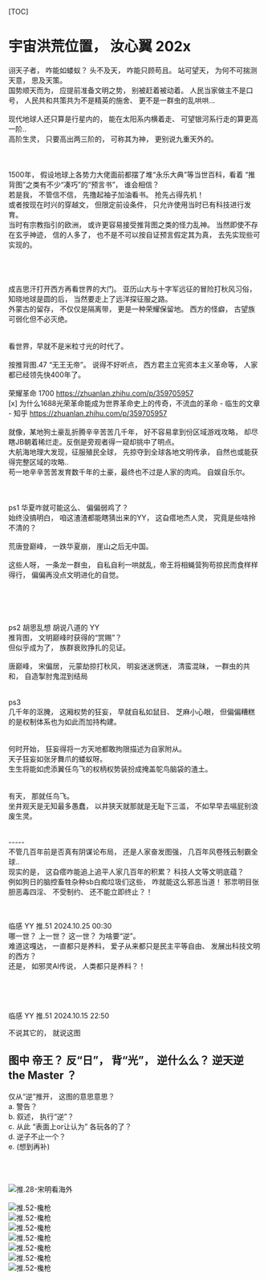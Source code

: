 [TOC] 

# 宇宙洪荒位置， 汝心翼 202x <br> 
诩天子者， 咋能如蝼蚁？ 头不及天， 咋能只顾苟且。 站可望天， 为何不可揣测天意， 思及天策。 <br>
国势顺天而为， 应提前准备文明之势， 别被赶着被动着。 人民当家做主不是口号， 人民共和共策共为不是精英的施舍、 更不是一群虫的乱哄哄...    <br>
<br>
现代地球人还只算是行星内的， 能在太阳系内横着走、 可望银河系行走的算更高一阶.. <br>
高阶生灵， 只要高出两三阶的， 可称其为神， 更别说九重天外的。 <br>
<br>
<br>
<br>
1500年， 假设地球上各势力大佬面前都摆了堆“永乐大典”等当世百科，看着 “推背图”之类有不少“凑巧”的“预言书”， 谁会相信？ <br>
若是我， 不管信不信， 先撸起袖子加油看书。 抢先占得先机！<br>
或者按现在时兴的穿越文， 但限定前设条件， 只允许使用当时已有科技进行发育。 <br>
当时有宗教指引的欧洲， 或许更容易接受推背图之类的怪力乱神。 当然即使不存在玄乎神迹， 信的人多了， 也不是不可以按自证预言假定其为真， 去先实现些可实现的。 <br>  
<br>
<br>
<br>
成吉思汗打开西方再看世界的大门。 亚历山大与十字军远征的冒险打秋风习俗，知晓地球是圆的后， 当然要走上了远洋探征服之路。 <br>
外蒙古的留存， 不仅仅是隔离带， 更是一种荣耀保留地。 西方的怪癖， 古望族可弱化但不必灭绝。 <br>
<br>
<br>
看世界，早就不是米粒寸光的时代了。 <br>
<br>
按推背图.47 “无王无帝”。 说得不好听点， 西方君主立宪资本主义革命等， 人家都已经领先快400年了。 <br>
<br>
荣耀革命 1700     https://zhuanlan.zhihu.com/p/359705957 <br>
  [x] 为什么1688光荣革命能成为世界革命史上的传奇，不流血的革命 - 临生的文章 - 知乎     https://zhuanlan.zhihu.com/p/359705957 <br>
<br>
就像，某地狗土豪乱折腾辛辛苦苦几千年， 好不容易拿到份区域游戏攻略， 却尽瞎JB朝着稀烂走。反倒是旁观者得一窥却挑中了明点。 <br>
大航海地理大发现，征服殖民全球， 先掠夺到全球各地文明传承， 自然也或能获得完整区域的攻略.. <br>
苟一地辛辛苦苦发育数千年的土豪，最终也不过是人家的肉鸡。 自娱自乐尔。 <br>
<br>
<br>
<br>
ps1 华夏咋就可能这么、 偏偏弱鸡了？ <br>
始终没搞明白， 咱这渣渣都能瞎猜出来的YY， 这旮瘩地杰人灵， 究竟是些啥拎不清的？ <br>
<br>
荒唐登巅峰， 一跌华夏崩， 崖山之后无中国。 <br>
<br>
这些人呀， 一条龙一群虫， 自私自利一哄就乱，帝王将相蝇营狗苟掠民而食样样得行， 偏偏再没点文明进化的自觉。 <br>
<br>
<br>
<br>
<br>
<br>
ps2  胡思乱想 胡说八道的 YY  <br>
推背图， 文明巅峰时获得的“赏赐”？ <br>
但似乎成为了， 族群衰败挣扎的见证。 <br>
<br>
唐巅峰， 宋偏居， 元蒙劫掠打秋风， 明妄迷迷惘迷， 清蛮混昧， 一群虫的共和， 自造掣肘鬼混到结局 <br>
<br>
<br>
ps3 <br>
几千年的沤腌， 这厢权势的狂妄， 早就自私如鼠目、 芝麻小心眼， 但偏偏糟糕的是权制体系也为如此而加持构建。 <br>
<br>
<br>
何时开始， 狂妄得将一方天地都敢拘限描述为自家附从。 <br>
天子狂妄如张牙舞爪的蝼蚁呀。 <br>
生生将能如虎添翼任鸟飞的权柄权势装扮成掩盖鸵鸟脑袋的渣土。 <br>
<br>
<br>
有天， 那就任鸟飞。 <br>
坐井观天是无知最多愚蠢， 以井狭天就那就是无耻下三滥， 不如早早去嗝屁别浪废生灵。 <br>
<br>
<br>
----- <br>
不管几百年前是否真有阴谋论布局， 还是人家奋发图强， 几百年风卷残云制霸全球.. <br>
现实的是， 这旮瘩咋能追上追平人家几百年的积累？ 科技人文等文明底蕴？ <br>
例如狗日的脑控畜牲杂种sb白痴垃圾们这些， 咋就能这么邪恶当道！ 邪祟明目张胆恶毒四淫、 不受制约、 还不能立即终止？！ <br> 
<br> 
<br> 


临感 YY 推.51     2024.10.25 00:30  <br> 
哪一世？ 上一世？ 这一世？ 为啥要“逆”。 <br> 
难道这嘎达， 一直都只是养料， 爱子从来都只是民主平等自由、 发展出科技文明的西方？ <br> 
还是， 如邪灵AI传说， 人类都只是养料？！ <br> 

<br> 
<br> 
<br> 


临感 YY 推.51     2024.10.15 22:50  <br> 

不说其它的， 就说这图 <br> 

图中 帝王？ 反“日”， 背“光”， 逆什么么？ 逆天逆 the Master ？ <br> 
-- 

仅从“逆”推开， 这图的意思意思？ <br> 
a. 警告？ <br> 
b. 叙述， 执行“逆”？ <br> 
c. 从此 “表面上or让认为” 各玩各的了？ <br> 
d. 逆子不止一个？ <br> 
e. (想到再补) <br> 
<br> 
<br> 
<br> 


![推.28-宋明看海外](res/推.28-宋明看海外.jpg)  <br><br> 
![推.52-欃枪](res/推.52-欃枪a.jpg)  <br> 
![推.52-欃枪](res/推.52-欃枪b.jpg)  <br> 
![推.52-欃枪](res/推.52-欃枪c.jpg)  <br> 
![推.52-欃枪](res/推.52-欃枪d.jpg)  <br> 
![推.52-欃枪](res/推.52-欃枪e.jpg)  <br> 
![推.52-欃枪](res/推.52-欃枪f.jpg)  <br> 
![推.52-欃枪](res/推.52-欃枪g.jpg)  <br><br> 
